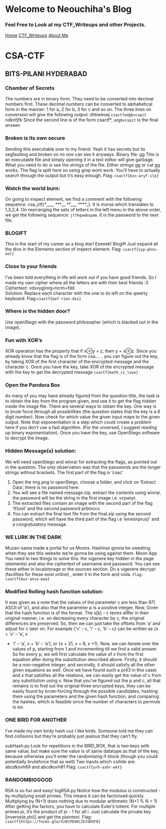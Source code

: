 # Welcome to Neouchiha's Blog

### Feel Free to Look at my CTF_Writeups and other Projects.

[Home](https://npranav7619.github.io/)
[CTF_Writeups](https://npranav7619.github.io/CTF_Writeups)
[About Me](https://npranav7619.github.io/Aboutme)

# CSA-CTF
## BITS-PILANI HYDERABAD

### Chamber of Secrets
The numbers are in binary form. They need to be converted into decimal numbers first.
These decimal numbers can be converted to alphabetical form in the manner: 1 for a, 2
for b, 3 for c and so on. The three lines on conversion will give the following output:
dhbwkoej
```csactfadgbvcxpit```
ndknfjfb
Since the second line is of the form csactf*, ```adgbvcxpit``` is the final answer.
### Broken is its own secure
Sending this executable over to my friend. Yeah it has secrets but its segfaulting and
broken so no one can see it anyways.
Binary file: gg
This is an executable file and simply opening it in a text editor will give garbage.
What you need to do is see the strings of the file. Either strings gg or cat gg works.
The flag is split here so using grep wont work. You’ll have to actually search through the
output but it’s easy enough.
Flag: ```csactf{bin-aryf-ile}```
### Watch the world burn:
On going to inspect element, we find a comment with the following sequence:
csa_ctf{*____ ***__ **___ ****_}. It is morse which translates to 1,3,2,4. On rearranging
the sets of letters in the left menu in the above order, we get the following sequence:
```jtfkqnwbspam```. It is the password to the next file.
### BLOGIFT
This is the start of my career as a blog star! Eeeeek!
Blogift
Just expand all the divs in the Elements section of inspect element.
Flag: ```csactf{zyp-phns-ool}```
### Close to your friends
I’ve been told everything in life will work out if you have good friends. So I made my own
cipher
where all the letters are with their best friends :3
Ciphertext: vdsvyg}nrg=torm=fdd\
Solution:
Replace each character with the one to its left on the qwerty keyboard.
Flag:```csactf{bef-rien-dss}```
### Where is the hidden door?
Use openStego with the password philosopher (which is blacked out in the image).
### Fun with XOR’s
XOR operation has the property that if x⊕y = z, then y = x⊕z. Since you already know
that the flag is of the form csa.... , you can figure out the key, by taking XOR of the first
character of the encrypted message and the character c. Once you have the key, take
XOR of the encrypted message with the key to get the decrypted message
```csactf{math_is_love}```
### Open the Pandora Box
As many of you may have already figured from the question title, the task is to obtain
the key from the program given, and use it to get the flag hidden inside the image file.
There are several ways to obtain the key. One way is to brute force through all
possibilities (the question states that the key is a 6 digit number). Now check for which
value the given input maps to the given output. Note that exponentiation is a step which
could create a problem here if you don’t use a fast algorithm. (For the unversed, I
suggest reading up binary exponentiation). Once you have the key, use OpenStego
software to decrypt the image.
### Hidden Message(s) solution:
We will need openStego and winrar for extracting the flags, as pointed out in the
question. The only observation was that the passwords are the longer strings without
brackets. The first part of the flag is ‘csac’
1. Open the img.png in openStego, choose a folder, and click on ‘Extract Data’, there
is no password here.
2. You will see a file named message.zip, extract the contents using winrar, the
password will be the string in the first image i.e. vcpwiyt.
3. The extracted files contain an image with the second part of the flag ‘tf{oot’ and the
second password prbmccv.
4. You can extract the final text file from the final.zip using the second password,
which will have the third part of the flag i.e ‘emesirprus}’ and a congratulatory
message.

### WE LURK IN THE DARK
Muzan-sama made a portal for us Moons. Hashiras gonna be sweating when they see
this website we’re gonna be using against them.
Moon App
You need to two things to solve this: the vigenere key hidden in the page (elements) and
also the ciphertext of username and password. You can see these either in localstorage
or the sources section. Do a vigenere decrypt (facilities for these exist online) , enter it
in the form and voila.
```Flag: csactf{muz-ansa-maa}```

### Modified Rolling hash function solution:
It was given as a note that the values of the parameter c are less than 97( ASCII of ‘a’),
and also that the parameter p is a positive integer.
Now, Given that the hash function is of the format.
The s[k] – c terms differ in their original manner, i.e. on decreasing every character by c,
the original differences are preserved. So, then we can just take the offsets from ‘a’ and
adjust for c later on. For example {‘v’ – c, ’i’ – c, ‘b’ – c} can be written as {x + ‘v’ – ‘a’, x
+ ‘i’ – ‘a’, x + ‘b’ – ‘a’}, or {x + 21, x + 8, x +1}.
Now, we can iterate over the values of p, starting from 1 and incrementing till we find a
valid answer. So for every p, we will first calculate the value of x from the first equation
after doing the substitution described above. Firstly, it should be a non-negative integer,
and secondly, it should satisfy all the other given equations as well.
Once we have found such a p(43 in this case) and x that satisfies all the relations, we
can easily get the value of c from any substitution using x.
Now that you’ve figured out the p and c, all that remains is to find out the original three
encrypted keys, they can be easily found by brute-forcing through the possible
candidates, hashing them using the parameters and the given hash function, and
comparing the hashes, which is feasible since the number of characters to permute is
six.

### ONE BIRD FOR ANOTHER
I’ve made my own birdy hash cuz I like birds. Someone told me they can find collisions
but they’re probably just jealous that they can’t fly.

subHash.py
Look for repetitions in the BIRD_BOX, that is two keys with same value, but make sure
the value is of same datatype as that of the key, because otherwise you’ll enter the
randomising if-block (though you could potentially bruteforce that as well)
Two inputs which collide are: abcdkovh69 and abcdkovh61
Flag: ```csactf{urh-ashr-ekt}```
### RANDOMBIGGOOD
RSA is so fun and easy!
bigRSA.py
Notice how the modulus is constructed - by multiplying small primes. This means it can
be factorised quickly.
Multiplying by (N+1) does nothing due to modular arithmetic (N+1 % N = 1)
After getting the factors, you have to calculate Euler’s totient. For multiple primes pi, it’s
the product of pi - 1 for all i.
Just calculate the private key [inverse(e,phi)] and get the plaintext.
Flag: ```csactf{https://forms.gle/Vz8CPDV8CZkfdH5F8}```